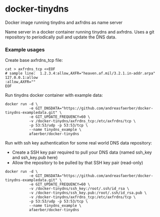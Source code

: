 # docker-tinydns
Docker image running tinydns and axfrdns as name server

Name server in a docker container running tinydns and axfrdns. Uses
a git repository to periodically pull and update the DNS data.

### Example usages

Create base axfrdns_tcp file:

```
cat > axfrdns_tcp <<EOF
# sample line:  1.2.3.4:allow,AXFR="heaven.af.mil/3.2.1.in-addr.arpa"
127.0.0.1:allow
:allow,AXFR=""
EOF
```

Run tinydns docker container with example data:

```
docker run -d \
           -e GIT_DNSDATA="https://github.com/andreasfaerber/docker-tinydns-exampledata.git" \
           -e GIT_UPDATE_FREQUENCY=60 \
           -v /docker-tinydns/axfrdns_tcp:/etc/axfrdns/tcp \
           -p 53:53/udp -p 53:53/tcp \
           --name tinydns_example \
           afaerber/docker-tinydns
```

Run with ssh key authentication for some real world DNS data repository:

- Create a SSH key pair required to pull your DNS data (named ssh_key and ssh_key.pub here)
- Allow the repository to be pulled by that SSH key pair (read-only)

```
docker run -d \
           -e GIT_DNSDATA="https://github.com/andreasfaerber/docker-tinydns-exampledata.git" \
           -e GIT_UPDATE_FREQUENCY=60 \
           -v /docker-tinydns/ssh_key:/root/.ssh/id_rsa \
           -v /docker-tinydns/ssh_key.pub:/root/.ssh/id_rsa.pub \
           -v /docker-tinydns/axfrdns_tcp:/etc/axfrdns/tcp \
           -p 53:53/udp -p 53:53/tcp \
           --name tinydns_example \
           afaerber/docker-tinydns
```

